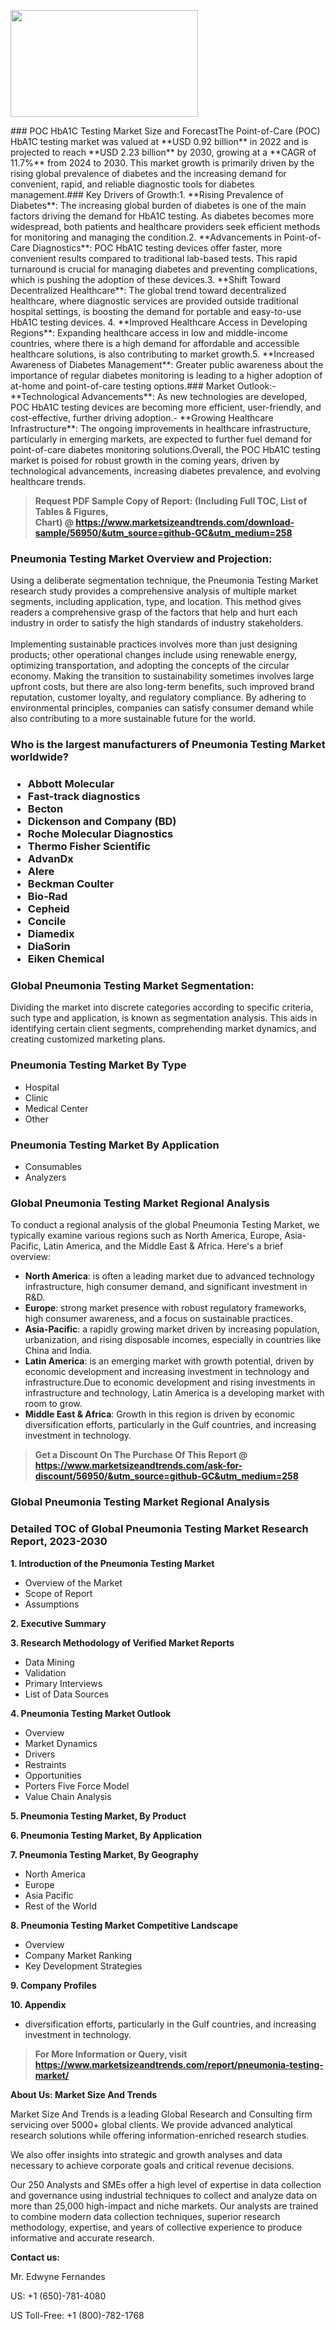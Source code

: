 <p><img class="alignnone size-medium wp-image-20088" src="https://ffe5etoiles.com/wp-content/uploads/2024/12/MST1-300x171.png" alt="" width="300" height="171" /></p>### POC HbA1C Testing Market Size and ForecastThe Point-of-Care (POC) HbA1C testing market was valued at **USD 0.92 billion** in 2022 and is projected to reach **USD 2.23 billion** by 2030, growing at a **CAGR of 11.7%** from 2024 to 2030. This market growth is primarily driven by the rising global prevalence of diabetes and the increasing demand for convenient, rapid, and reliable diagnostic tools for diabetes management.### Key Drivers of Growth:1. **Rising Prevalence of Diabetes**: The increasing global burden of diabetes is one of the main factors driving the demand for HbA1C testing. As diabetes becomes more widespread, both patients and healthcare providers seek efficient methods for monitoring and managing the condition.2. **Advancements in Point-of-Care Diagnostics**: POC HbA1C testing devices offer faster, more convenient results compared to traditional lab-based tests. This rapid turnaround is crucial for managing diabetes and preventing complications, which is pushing the adoption of these devices.3. **Shift Toward Decentralized Healthcare**: The global trend toward decentralized healthcare, where diagnostic services are provided outside traditional hospital settings, is boosting the demand for portable and easy-to-use HbA1C testing devices. 4. **Improved Healthcare Access in Developing Regions**: Expanding healthcare access in low and middle-income countries, where there is a high demand for affordable and accessible healthcare solutions, is also contributing to market growth.5. **Increased Awareness of Diabetes Management**: Greater public awareness about the importance of regular diabetes monitoring is leading to a higher adoption of at-home and point-of-care testing options.### Market Outlook:- **Technological Advancements**: As new technologies are developed, POC HbA1C testing devices are becoming more efficient, user-friendly, and cost-effective, further driving adoption.- **Growing Healthcare Infrastructure**: The ongoing improvements in healthcare infrastructure, particularly in emerging markets, are expected to further fuel demand for point-of-care diabetes monitoring solutions.Overall, the POC HbA1C testing market is poised for robust growth in the coming years, driven by technological advancements, increasing diabetes prevalence, and evolving healthcare trends.</p><blockquote id="" class=""><strong>Request PDF Sample Copy of Report: (Including Full TOC, List of Tables &amp; Figures, Chart)&nbsp;@&nbsp;<strong><a href="https://www.marketsizeandtrends.com/download-sample/56950/&utm_source=github-GC&utm_medium=258" target="_blank">https://www.marketsizeandtrends.com/download-sample/56950/&utm_source=github-GC&utm_medium=258</a></strong></strong></blockquote><h3 id="" class="">Pneumonia Testing Market&nbsp;Overview and Projection:</h3><p id="" class="">Using a deliberate segmentation technique, the Pneumonia Testing Market research study provides a comprehensive analysis of multiple market segments, including application, type, and location. This method gives readers a comprehensive grasp of the factors that help and hurt each industry in order to satisfy the high standards of industry stakeholders. <br /> <br />Implementing sustainable practices involves more than just designing products; other operational changes include using renewable energy, optimizing transportation, and adopting the concepts of the circular economy. Making the transition to sustainability sometimes involves large upfront costs, but there are also long-term benefits, such improved brand reputation, customer loyalty, and regulatory compliance. By adhering to environmental principles, companies can satisfy consumer demand while also contributing to a more sustainable future for the world.</p><h3 id="" class="">Who is the largest manufacturers of&nbsp;Pneumonia Testing Market worldwide?</h3><h3 class=""><p><ul><li>Abbott Molecular </li><li> Fast-track diagnostics </li><li> Becton </li><li> Dickenson and Company (BD) </li><li> Roche Molecular Diagnostics </li><li> Thermo Fisher Scientific </li><li> AdvanDx </li><li> Alere </li><li> Beckman Coulter </li><li> Bio-Rad </li><li> Cepheid </li><li> Concile </li><li> Diamedix </li><li> DiaSorin </li><li> Eiken Chemical</li></ul></p></h3><h3 id="" class="">Global&nbsp;Pneumonia Testing Market Segmentation:</h3><p id="" class="">Dividing the market into discrete categories according to specific criteria, such type and application, is known as segmentation analysis. This aids in identifying certain client segments, comprehending market dynamics, and creating customized marketing plans.</p><h3 id="" class="">Pneumonia Testing Market&nbsp;By Type</h3><p><p><ul><li>Hospital</li><li> Clinic</li><li> Medical Center</li><li> Other</p></li></ul></p></p><h3 id="" class="">Pneumonia Testing Market&nbsp;By Application</h3><p class=""><p><ul><li>Consumables</li><li> Analyzers</li></ul></p></p><h3 id="" class="">Global Pneumonia Testing Market Regional Analysis</h3><p id="" class="">To conduct a regional analysis of the global Pneumonia Testing Market, we typically examine various regions such as North America, Europe, Asia-Pacific, Latin America, and the Middle East &amp; Africa. Here's a brief overview:</p><ul><li><strong>North America</strong>: is often a leading market due to advanced technology infrastructure, high consumer demand, and significant investment in R&amp;D.</li><li><strong>Europe</strong>: strong market presence with robust regulatory frameworks, high consumer awareness, and a focus on sustainable practices.</li><li><strong>Asia-Pacific</strong>: a rapidly growing market driven by increasing population, urbanization, and rising disposable incomes, especially in countries like China and India.</li><li><strong>Latin America</strong>: is an emerging market with growth potential, driven by economic development and increasing investment in technology and infrastructure.Due to economic development and rising investments in infrastructure and technology, Latin America is a developing market with room to grow.</li><li><strong>Middle East &amp; Africa</strong>: Growth in this region is driven by economic diversification efforts, particularly in the Gulf countries, and increasing investment in technology.</li></ul><blockquote id="" class=""><strong>Get a Discount On The Purchase Of This Report @ <strong><a href="https://www.marketsizeandtrends.com/ask-for-discount/56950/&utm_source=github-GC&utm_medium=258" target="_blank">https://www.marketsizeandtrends.com/ask-for-discount/56950/&utm_source=github-GC&utm_medium=258</a></strong></strong></blockquote><h3 id="" class="">Global Pneumonia Testing Market Regional Analysis</h3><h3 id="" class="">Detailed TOC of Global Pneumonia Testing Market Research Report, 2023-2030</h3><p id="" class=""><strong>1. Introduction of the Pneumonia Testing Market</strong></p><ul><li>Overview of the Market</li><li>Scope of Report</li><li>Assumptions</li></ul><p id="" class=""><strong>2. Executive Summary</strong></p><p id="" class=""><strong>3. Research Methodology of Verified Market Reports</strong></p><ul><li>Data Mining</li><li>Validation</li><li>Primary Interviews</li><li>List of Data Sources</li></ul><p id="" class=""><strong>4. Pneumonia Testing Market Outlook</strong></p><ul><li>Overview</li><li>Market Dynamics</li><li>Drivers</li><li>Restraints</li><li>Opportunities</li><li>Porters Five Force Model</li><li>Value Chain Analysis</li></ul><p id="" class=""><strong>5. Pneumonia Testing Market, By Product</strong></p><p id="" class=""><strong>6. Pneumonia Testing Market, By Application</strong></p><p id="" class=""><strong>7. Pneumonia Testing Market, By Geography</strong></p><ul><li>North America</li><li>Europe</li><li>Asia Pacific</li><li>Rest of the World</li></ul><p id="" class=""><strong>8. Pneumonia Testing Market Competitive Landscape</strong></p><ul><li>Overview</li><li>Company Market Ranking</li><li>Key Development Strategies</li></ul><p id="" class=""><strong>9. Company Profiles</strong></p><p id="" class=""><strong>10. Appendix</strong></p><ul><li>diversification efforts, particularly in the Gulf countries, and increasing investment in technology.</li></ul><blockquote id="" class=""><strong>For More Information or Query, visit <strong><strong><a href="https://www.marketsizeandtrends.com/report/pneumonia-testing-market/" target="_blank">https://www.marketsizeandtrends.com/report/pneumonia-testing-market/</a></strong></strong></strong></blockquote><p id="" class=""><strong>About Us: Market Size And Trends</strong></p><p id="" class="">Market Size And Trends is a leading Global Research and Consulting firm servicing over 5000+ global clients. We provide advanced analytical research solutions while offering information-enriched research studies.</p><p id="" class="">We also offer insights into strategic and growth analyses and data necessary to achieve corporate goals and critical revenue decisions.</p><p id="" class="">Our 250 Analysts and SMEs offer a high level of expertise in data collection and governance using industrial techniques to collect and analyze data on more than 25,000 high-impact and niche markets. Our analysts are trained to combine modern data collection techniques, superior research methodology, expertise, and years of collective experience to produce informative and accurate research.</p><p id="" class=""><strong>Contact us:</strong></p><p id="" class="">Mr. Edwyne Fernandes</p><p id="" class="">US: +1 (650)-781-4080</p><p id="" class="">US Toll-Free: +1 (800)-782-1768</p>
